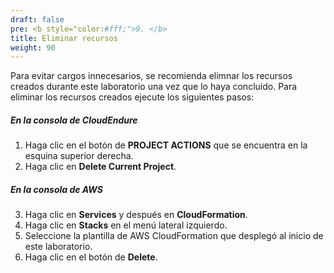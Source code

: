 ```yaml
---
draft: false
pre: <b style="color:#fff;">9. </b>
title: Eliminar recursos
weight: 90
---
```

Para evitar cargos innecesarios, se recomienda elimnar los recursos creados durante este laboratorio una vez que lo haya concluido. Para eliminar los recursos creados ejecute los siguientes pasos:

##### En la consola de CloudEndure

1. Haga clic en el botón de **PROJECT ACTIONS** que se encuentra en la esquina superior derecha.
2. Haga clic en **Delete Current Project**.

##### En la consola de AWS

3. Haga clic en **Services** y después en **CloudFormation**.
4. Haga clic en **Stacks** en el menú lateral izquierdo.
5. Seleccione la plantilla de AWS CloudFormation que desplegó al inicio de este laboratorio.
6. Haga clic en el botón de **Delete**.